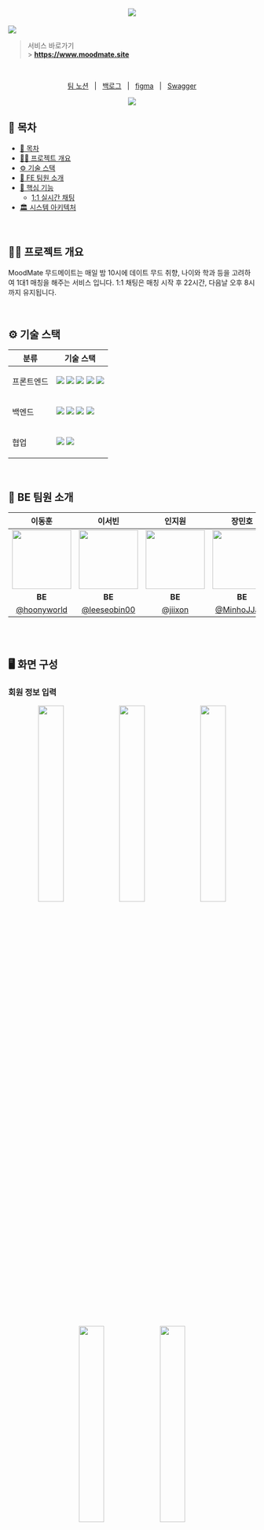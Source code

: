<div align="center">
  <h1><img src="https://github.com/Leets-Official/MoodMate-FE/raw/develop/public/illustration/common/logo/pinklogo.png"/></h1> 
</div>

<img src="https://github.com/Leets-Official/MoodMate-FE/raw/develop/public/illustration/common/chat/chatlist.png"/>

<br />

> 서비스 바로가기 <br /> > **https://www.moodmate.site**

<br/>

<p align=center>
  <a href="https://moodmate.notion.site/MoodMate-a166199c892243f3a96eed91ee9023d0">팀 노션</a>
  &nbsp; | &nbsp; 
  <a href="https://github.com/orgs/Leets-Official/projects/5">백로그</a>
  &nbsp; | &nbsp;
  <a href="https://www.figma.com/file/Pf9BoSgENbbP5DgxTFz7sg/MM-Design?node-id=1%3A2&mode=dev">figma</a> 
  &nbsp; | &nbsp;
  <a href="https://leets.moodmate.site/swagger-ui/index.html">Swagger</a> 
  <br />

<div align=center>
    <a href="https://hits.seeyoufarm.com"><img src="https://hits.seeyoufarm.com/api/count/incr/badge.svg?url=https%3A%2F%2Fgithub.com%2FLeets-Official%2FMoodMate-BE&count_bg=%23333333&title_bg=%23FC4F59&icon=&icon_color=%23FC4F59&title=hits&edge_flat=false)](https://hits.seeyoufarm.com"/></a>
</div>

## 📄 목차

- [📄 목차](#-목차)
- [✍🏻 프로젝트 개요](#-프로젝트-개요)
- [⚙️ 기술 스택](#️-기술-스택)
- [🧡 FE 팀원 소개](#-fe-팀원-소개)
- [🚀 핵심 기능](#-핵심-기능)
  - [1:1 실시간 채팅](#-1:1-실시간-채팅)
- [🏛️ 시스템 아키텍처](#️-시스템-아키텍처)

<br />

## ✍🏻 프로젝트 개요

MoodMate 무드메이트는 매일 밤 10시에 데이트 무드 취향, 나이와 학과 등을 고려하여 1대1 매칭을 해주는 서비스 입니다.
1:1 채팅은 매칭 시작 후 22시간, 다음날 오후 8시까지 유지됩니다.

<br />

## ⚙️ 기술 스택

<table>
    <thead>
        <tr>
            <th>분류</th>
            <th>기술 스택</th>
        </tr>
    </thead>
    <tbody>
        <tr>
            <td>
                  <p>프론트엔드</p>
            </td>
            <td>
                  <img src="https://img.shields.io/badge/Next.js-000000?style=flat&logo=Next.js&logoColor=white"/>
                  <img src="https://img.shields.io/badge/typescript-1572B6?style=flat&logo=typescript&logoColor=000000"/>
                  <img src="https://img.shields.io/badge/tailwindcss-1252B6?style=flat&logo=tailwindcss&logoColor=white"/>
                  <img src="https://img.shields.io/badge/recoil-61DAFB?style=flat&logo=recoil&logoColor=000000"/>
                  <img src="https://img.shields.io/badge/react--query-FF4154?style=flat&logo=react-query&logoColor=000000"/>
            </td>
        </tr>
        <tr>
            <td>
                <p>백엔드</p>
            </td>
            <td>
                <img src="https://img.shields.io/badge/Docker-2496ED?&logo=Docker&logoColor=white">
              <img src="https://img.shields.io/badge/Spring_Boot-%236DB33F?logo=springboot&logoColor=white">
              <img src="https://img.shields.io/badge/Spring_Security-%236DB33F?logo=springsecurity&logoColor=white">
              <img src="https://img.shields.io/badge/Spring_JPA-%236DB33F?logo=spring&logoColor=white">
            </td>
        </tr>
        <tr>
            <td>
                <p>협업</p>
            </td>
            <td>
                <img src="https://img.shields.io/badge/Notion-000000?logo=Notion">
                <img src="https://img.shields.io/badge/Figma-F24E1E?logo=Figma&logoColor=ffffff">
            </td>
        </tr>
    </tbody>

</table>

<br />

## 🧡 BE 팀원 소개

| 이동훈 | 이서빈 | 인지원 | 장민호 |
| :---: | :---: | :---: | :---: |
| <img src="https://avatars.githubusercontent.com/u/125895298?v=4" width="120" /> | <img src="https://avatars.githubusercontent.com/u/70849467?v=4" width="120" /> | <img src="https://avatars.githubusercontent.com/u/108799865?v=4" width="120"> | <img src="https://avatars.githubusercontent.com/u/84257033?v=4" width="120"> |
| **BE** | **BE** | **BE** | **BE** |
| [@hoonyworld](https://github.com/hoonyworld) | [@leeseobin00](https://github.com/leeseobin00) | [@jiixon](https://github.com/jiixon) | [@MinhoJJang](https://github.com/MinhoJJang) |

<br />

<br />


## 🖥️ 화면 구성

### 회원 정보 입력

<p align="center">  <img src="https://github.com/Leets-Official/MoodMate-FE/raw/main/public/readme/정보1.png"align="center" width="32%">  <img src="https://github.com/Leets-Official/MoodMate-FE/raw/main/public/readme/정보2.png"align="center" width="32%">  <img src="https://github.com/Leets-Official/MoodMate-FE/raw/main/public/readme/정보3.png"align="center" width="32%"></p>
<p align="center">  <img src="https://github.com/Leets-Official/MoodMate-FE/raw/main/public/readme/정보4.png"align="center" width="32%">  <img src="https://github.com/Leets-Official/MoodMate-FE/raw/main/public/readme/정보5.png"align="center" width="32%"></p>

<br />

### 상대 무디 조건 입력

<p align="center">  <img src="https://github.com/Leets-Official/MoodMate-FE/raw/main/public/readme/무디1.png"align="center" width="32%">  <img src="https://github.com/Leets-Official/MoodMate-FE/raw/main/public/readme/무디2.png"align="center" width="32%">  <img src="https://github.com/Leets-Official/MoodMate-FE/raw/main/public/readme/무디3.png"align="center" width="32%"></p>

<br />

### 메인페이지
<p align="center">  <img src="https://github.com/Leets-Official/MoodMate-FE/raw/main/public/readme/메인1.png"align="center" width="32%"> <img src="https://github.com/Leets-Official/MoodMate-FE/raw/main/public/readme/메인2.png"align="center" width="32%">  <img src="https://github.com/Leets-Official/MoodMate-FE/raw/main/public/readme/비활메인.png"align="center" width="32%"><figcaption align="center">매칭대기중 | 매칭 후 채팅중 | 비활성화중 메인</figcaption></p>

### 채팅

<p align="center">  <img src="https://github.com/Leets-Official/MoodMate-FE/raw/main/public/readme/채팅1.png"align="center" width="32%"> <img src="https://github.com/Leets-Official/MoodMate-FE/raw/main/public/readme/채팅2.png"align="center" width="32%">  <img src="https://github.com/Leets-Official/MoodMate-FE/raw/main/public/readme/상대방채팅.png"align="center" width="32%"><figcaption align="center">채팅 미리보기 | 채팅중 | 상대 무디 정보 조회</figcaption></p>

### 마이페이지

<p align="center">  <img src="https://github.com/Leets-Official/MoodMate-FE/raw/main/public/readme/마이페이지.png"align="center" width="32%"></p>

<br />

## 🚀 핵심 기능

### 매칭 시스템

> 유저가 설정한 데이트 무드, 나이 선호도, 같은 학과 선호 여부 고려

- 가중치 랜덤 알고리즘 방식으로, 매칭 여부를 활성화 한 경우 하루 한번 자동 매칭됨
- 유저가 매칭을 비활성화한 경우 활성화할 때 까지 매칭하지 않음

### 1:1 실시간 채팅

> 웹소켓과 Stomp 프로토콜을 이용한 1:1 채팅방 구현

- pub, sub 모델을 통한 양방향 통신 구현
- recoil 전역 상태 관리툴을 이용해 실시간 채팅이 올 때 마다 클라이언트 사이드에 저장함으로서 백엔드 api 요청 횟수 조절

### 채팅방 무한스크롤

> 리액트 쿼리와 IntersectionObserver를 활용한 무한 스크롤 구현으로, 사용자가 원할 때만 채팅 내용을 가져옴

- 유저가 스크롤을 위로 올리면 이전의 채팅이 설정한 사이즈만큼 보여짐
- 다음 페이지의 element가 없다면 더이상의 api 요청을 하지 않음
- 스크롤이 맨 위 또는 중간에 있을 때, 실시간 메시지를 송수신하면 스크롤이 가장 아래로 내려감

</aside>

<br />
